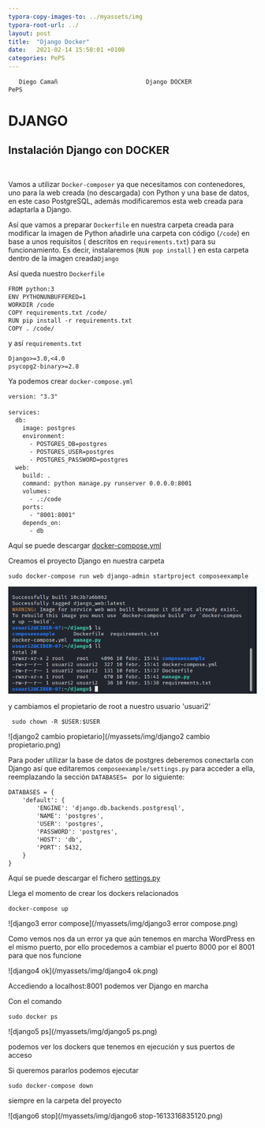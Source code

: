 ```yaml
---
typora-copy-images-to: ../myassets/img
typora-root-url: ../
layout: post
title:  "Django Docker"
date:   2021-02-14 15:50:01 +0100
categories: PePS
---
```


       Diego Camañ                         Django DOCKER                            PePS   

#                                                                                       DJANGO



## Instalación Django con DOCKER

​                                  

Vamos a utilizar `Docker-composer` ya que necesitamos con contenedores, uno para la web creada (no descargada) con Python y una base de datos, en este caso PostgreSQL, además modificaremos esta web creada para adaptarla a Django.

Así que vamos a preparar `Dockerfile` en nuestra carpeta creada para modificar la imagen de Python añadirle una carpeta con código (`/code`) en base a unos requisitos ( descritos en `requirements.txt`) para su funcionamiento. Es decir, instalaremos (`RUN pop install` ) en esta carpeta dentro de la imagen creada`Django`  

Así queda nuestro `Dockerfile` 

```
FROM python:3
ENV PYTHONUNBUFFERED=1
WORKDIR /code
COPY requirements.txt /code/
RUN pip install -r requirements.txt
COPY . /code/
```

y así `requirements.txt`

```
Django>=3.0,<4.0
psycopg2-binary>=2.8
```

Ya podemos crear `docker-compose.yml`

```
version: "3.3"
   
services:
  db:
    image: postgres
    environment:
      - POSTGRES_DB=postgres
      - POSTGRES_USER=postgres
      - POSTGRES_PASSWORD=postgres
  web:
    build: .
    command: python manage.py runserver 0.0.0.0:8001
    volumes:
      - .:/code
    ports:
      - "8001:8001"
    depends_on:
      - db
```

Aquí se puede descargar  [docker-compose.yml](..\YAMaLo\Django\docker-compose.yml) 

Creamos el proyecto Django en nuestra carpeta

```
sudo docker-compose run web django-admin startproject composeexample 
```

![django1](/myassets/img/django1.png)

y cambiamos el propietario de root a nuestro usuario 'usuari2'

```
 sudo chown -R $USER:$USER
```

![django2 cambio propietario](/myassets/img/django2 cambio propietario.png)



Para poder utilizar la base de datos de postgres deberemos conectarla con Django así que editaremos `composeexample/settings.py` para acceder a ella, reemplazando la sección `DATABASES= `  por lo siguiente:



```
DATABASES = {
    'default': {
        'ENGINE': 'django.db.backends.postgresql',
        'NAME': 'postgres',
        'USER': 'postgres',
        'PASSWORD': 'postgres',
        'HOST': 'db',
        'PORT': 5432,
    }
}
```

Aquí se puede descargar el fichero [settings.py](../YAMaLo/Django/settings.py) 

Llega el momento de crear los dockers relacionados

```
docker-compose up
```

![django3 error compose](/myassets/img/django3 error compose.png)

Como vemos nos da un error ya que aún tenemos en marcha WordPress en el mismo puerto, por ello procedemos a cambiar el puerto 8000 por el 8001 para que nos funcione

![django4 ok](/myassets/img/django4 ok.png)

Accediendo a localhost:8001 podemos ver Django en marcha



Con el comando 

```
sudo docker ps
```

![django5 ps](/myassets/img/django5 ps.png)

podemos ver los dockers que tenemos en ejecución y sus puertos de acceso



Si queremos pararlos podemos ejecutar

```
sudo docker-compose down
```

siempre en la carpeta del proyecto

![django6 stop](/myassets/img/django6 stop-1613316835120.png)